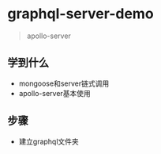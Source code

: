 # graphql-server-demo

> apollo-server

## 学到什么

* mongoose和server链式调用
* apollo-server基本使用

## 步骤

* 建立graphql文件夹